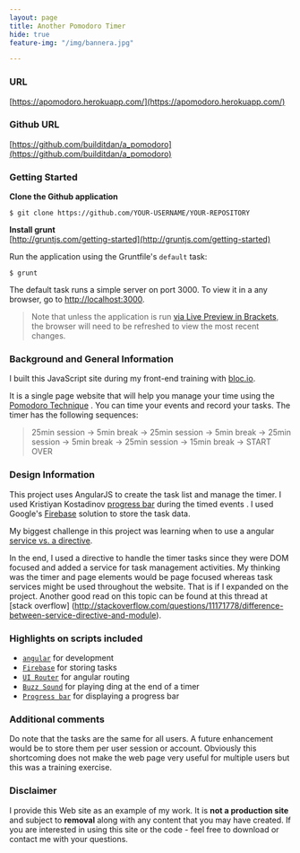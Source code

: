 ```yaml
---
layout: page
title: Another Pomodoro Timer
hide: true
feature-img: "/img/bannera.jpg"

---
```

### URL
[https://apomodoro.herokuapp.com/](https://apomodoro.herokuapp.com/)

### Github URL
[https://github.com/builditdan/a_pomodoro](https://github.com/builditdan/a_pomodoro)

### Getting Started

**Clone the Github application**<br>
```
$ git clone https://github.com/YOUR-USERNAME/YOUR-REPOSITORY
```

**Install grunt**<br>
[http://gruntjs.com/getting-started](http://gruntjs.com/getting-started)

Run the application using the Gruntfile's `default` task:

```
$ grunt
```

The default task runs a simple server on port 3000. To view it in a any browser, go to [http://localhost:3000](http://localhost:3000).

>Note that unless the application is run [via Live Preview in Brackets](#use-in-brackets-live-preview), the browser will need to be refreshed to view the most recent changes.


### Background and General Information
I built this JavaScript site during my front-end training with [bloc.io](https://bloc.io).

It is a single page website that will help you manage your time using the [Pomodoro Technique](http://pomodorotechnique.com/) .  You can time your events and record your tasks.  The timer has the following sequences:

> 25min session -> 5min break -> 25min session -> 5min break -> 25min session -> 5min break -> 25min session -> 15min break -> START OVER

### Design Information
This project uses AngularJS to create the task list and manage the timer. I used Kristiyan Kostadinov [progress bar](https://github.com/crisbeto/angular-svg-round-progressbar) during the timed events . I used Google's [Firebase](https://firebase.google.com/) solution to store the task data.

My biggest challenge in this project was learning when to use a angular [service vs. a directive](http://kirkbushell.me/when-to-use-directives-controllers-or-services-in-angular/).

In the end, I used a directive to handle the timer tasks since they were DOM focused  and added a service for task management activities. My thinking was the timer and page elements would be page focused whereas task services might be used throughout the website. That is if I expanded on the project. Another good read on this topic can be found at this thread at [stack overflow] (http://stackoverflow.com/questions/11171778/difference-between-service-directive-and-module).

### Highlights on scripts included
* [`angular`](http://angular-ui.github.io/) for development
* [`Firebase`](https://firebase.google.com/docs/) for storing tasks
* [`UI Router`](https://github.com/angular-ui/ui-router) for angular routing
* [`Buzz Sound`](http://buzz.jaysalvat.com/) for playing ding at the end of a timer
* [`Progress bar`](https://github.com/crisbeto/angular-svg-round-progressbar) for displaying a progress bar

### Additional comments
Do note that the tasks are the same for all users. A future enhancement would be to store them per user session or account. Obviously this shortcoming does not make the web page very useful for multiple users but this was a training exercise.

### Disclaimer
I provide this Web site as an example of my work. It is **not a production site** and subject to **removal** along with any content that you may have created. If you are interested in using this site or the code - feel free to download or contact me with your questions.
